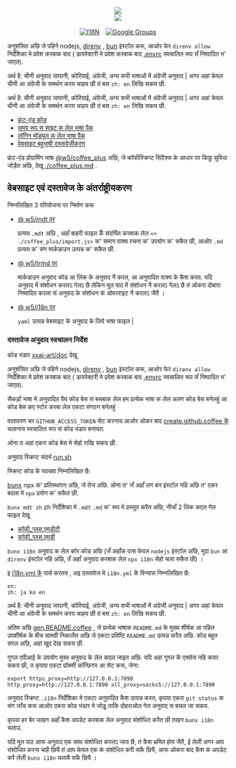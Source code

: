 <p align="center"><a href="https://xxai.art"><img src="https://cdn.jsdelivr.net/gh/xxai-art/doc/logo.svg"/></a><br/><a href="https://xxai.art"><img src="https://cdn.jsdelivr.net/gh/xxai-art/doc/xxai.svg"/></a></p><p align="center"><a href="https://github.com/xxai-art/doc#readme"><img alt="I18N" src="https://cdn.jsdelivr.net/gh/wactax/img/t.svg"/></a>　<a href="https://groups.google.com/u/0/g/xxai-art"><img alt="Google Groups" src="https://cdn.jsdelivr.net/gh/wactax/img/g-groups.svg"/></a></p>

अनुशंसित अछि जे पहिने nodejs, [direnv](https://direnv.net) , [bun](https://github.com/oven-sh/bun) इंस्टॉल करू, आओर फेर `direnv allow` निर्देशिका मे प्रवेश करबाक बाद ( डायरेक्टरी मे प्रवेश करबाक बाद [.envrc](https://github.com/xxai-art/doc/blob/main/.envrc) स्वचालित रूप सँ निष्पादित भ' जाएत).

अर्थ है: चीनी अनुवाद जापानी, कोरियाई, अंग्रेजी, अन्य सभी भाषाओं में अंग्रेजी अनुवाद | अगर अहां केवल चीनी आ अंग्रेजी के समर्थन करय चाहय छी तं बस `zh: en` लिखि सकय छी.

अर्थ है: चीनी अनुवाद जापानी, कोरियाई, अंग्रेजी, अन्य सभी भाषाओं में अंग्रेजी अनुवाद | अगर अहां केवल चीनी आ अंग्रेजी के समर्थन करय चाहय छी तं बस `zh: en` लिखि सकय छी.

* [फ्रंट-एंड कोड](https://github.com/xxai-art/web)
* [समग्र रूप स साइट क लेल भाषा पैक](https://github.com/xxai-art/web/tree/main/i18n)
* [लॉगिन मॉड्यूल क लेल भाषा पैक](https://github.com/wacpkg/user/tree/main/ui.i18n)
* [वेबसाइट बहुभाषी दस्तावेजीकरण](https://github.com/xxai-doc)

फ्रंट-एंड प्रोग्रामिंग भाषा [@w5/coffee_plus](http://npmjs.com/@w5/coffee_plus) अछि, जे कॉफीस्क्रिप्ट सिंटैक्स के आधार पर किछु सुविधा जोड़ैत अछि, देखू [./coffee_plus.md](./coffee_plus.md) .

## वेबसाइट एवं दस्तावेज के अंतर्राष्ट्रीयकरण

निम्नलिखित 3 परियोजना पर निर्माण करू

* [@ w5/mdt पर](https://www.npmjs.com/package/@w5/mdt)

  प्रत्यय `.mdt` अछि , अहाँ बाहरी फाइल केँ संदर्भित करबाक लेल `<+ ./coffee_plus/import.js>` क' समान वाक्य रचना क' उपयोग क' सकैत छी, आओर `.md` प्रत्यय क' संग मार्कडाउन उत्पन्न क' सकैत छी.

* [@ w5/trmd पर](https://www.npmjs.com/package/@w5/trmd)

  मार्कडाउन अनुवाद कोड आ लिंक के अनुवाद नै करत, आ अनुवादित वाक्य के कैश करत. यदि अनुवाद में संशोधन करलऽ गेलऽ छै लेकिन मूल पाठ में संशोधन नै करलऽ गेलऽ छै त॑ ओकरा दोबारा निष्पादित करला स॑ अनुवाद के संशोधन क॑ ओवरराइट नै करलऽ जैतै ।

* [@ w5/i18n पर](https://www.npmjs.com/package/@w5/i18n)

  `yaml` उत्पन्न वेबसाइट के अनुवाद के लिये भाषा फाइल |

### दस्तावेज अनुवाद स्वचालन निर्देश

कोड भंडार [xxai-art/doc](https://github.com/xxai-art/doc) देखू

अनुशंसित अछि जे पहिने nodejs, [direnv](https://direnv.net) , [bun](https://github.com/oven-sh/bun) इंस्टॉल करू, आओर फेर `direnv allow` निर्देशिका मे प्रवेश करबाक बाद ( डायरेक्टरी मे प्रवेश करबाक बाद [.envrc](https://github.com/xxai-art/doc/blob/main/.envrc) स्वचालित रूप सँ निष्पादित भ' जाएत).

सैकड़ों भाषा मे अनुवादित पैघ कोड बेस स बचबाक लेल हम प्रत्येक भाषा क लेल अलग कोड बेस बनेलहुं आ कोड बेस कए स्टोर करबा लेल एकटा संगठन बनेलहुं

वातावरण चर `GITHUB_ACCESS_TOKEN` सेट करनाय आओर ओकर बाद [create.github.coffee कें](https://github.com/xxai-art/doc/blob/main/create.github.coffee) चलानाय स्वचालित रूप सं कोड भंडार बनायत.

ओना त अहां एकरा कोड बेस मे सेहो राखि सकय छी.

अनुवाद स्क्रिप्ट संदर्भ [run.sh](https://github.com/xxai-art/doc/blob/main/run.sh)

स्क्रिप्ट कोड कें व्याख्या निम्नलिखित छै:

[bunx](https://bun.sh/docs/cli/bunx) npx क' प्रतिस्थापन अछि, जे तेज अछि. ओना त' जँ अहाँ लग बन इंस्टॉल नहि अछि त' एकर बदला मे `npx` प्रयोग क' सकैत छी.

`bunx mdt zh` zh निर्देशिका मे `.mdt` `.md` क' रूप मे प्रस्तुत करैत अछि, नीचाँ 2 लिंक कएल गेल फाइल देखू

* [कॉफी_प्लस.एमडीटी](https://github.com/xxai-doc/zh/blob/main/coffee_plus.mdt)
* [कॉफी_प्लस.एमडी](https://github.com/xxai-doc/zh/blob/main/coffee_plus.md)

`bunx i18n` अनुवाद क लेल कोर कोड अछि (जँ अहाँक पास केवल `nodejs` इंस्टॉल अछि, मुदा `bun` आ `direnv` इंस्टॉल नहि अछि, तँ अहाँ अनुवाद करबाक लेल `npx i18n` सेहो चला सकैत छी) ।

इ [i18n.yml कें](https://github.com/xxai-art/doc/blob/main/i18n.yml) पार्स करतय , अइ दस्तावेज मे `i18n.yml` कें विन्यास निम्नलिखित छै:

```
en:
zh: ja ko en
```

अर्थ है: चीनी अनुवाद जापानी, कोरियाई, अंग्रेजी, अन्य सभी भाषाओं में अंग्रेजी अनुवाद | अगर अहां केवल चीनी आ अंग्रेजी के समर्थन करय चाहय छी तं बस `zh: en` लिखि सकय छी.

अंतिम अछि [gen.README.coffee](https://github.com/xxai-art/doc/blob/main/gen.README.coffee) , जे प्रत्येक भाषाक `README.md` के मुख्य शीर्षक आ पहिल उपशीर्षक के बीच सामग्री निकालैत अछि जे एकटा प्रविष्टि `README.md` उत्पन्न करैत अछि. कोड बहुत सरल अछि, अहां खुद देख सकय छी.

गूगल एपीआई के उपयोग मुफ्त अनुवाद के लेल कएल जाइत अछि. यदि अहां गूगल कें एक्सेस नहि कयर सकय छी, त कृपया एकटा प्रॉक्सी कॉन्फ़िगर आ सेट करू, जेना:

```
export https_proxy=http://127.0.0.1:7890 http_proxy=http://127.0.0.1:7890 all_proxy=socks5://127.0.0.1:7890
```

अनुवाद स्क्रिप्ट `.i18n` निर्देशिका मे एकटा अनुवादित कैश उत्पन्न करत, कृपया एकरा `git status` क संग जाँच करू आओर एकरा कोड भंडार मे जोड़ू ताकि दोहराओल गेल अनुवाद स बचल जा सकय.

कृपया हर बेर जखन अहाँ कैश अपडेट करबाक लेल अनुवाद संशोधित करैत छी तखन `bunx i18n` चलाउ.

यदि मूल पाठ आरू अनुवाद एक साथ संशोधित करलऽ जाय छै, त॑ कैश भ्रमित होय जैतै, ई लेली अगर आप संशोधित करना चाहै छियै त॑ आप केवल एक क॑ संशोधित करी सकै छियै, आरू ओकरा बाद कैश क॑ अपडेट करै लेली `bunx i18n` चलाबै सकै छियै ।
